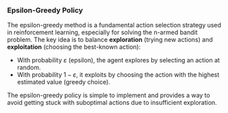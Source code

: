 ### Epsilon-Greedy Policy

The epsilon-greedy method is a fundamental action selection strategy used in reinforcement learning, especially for solving the n-armed bandit problem. The key idea is to balance **exploration** (trying new actions) and **exploitation** (choosing the best-known action):

- With probability $\varepsilon$ (epsilon), the agent explores by selecting an action at random.
- With probability $1-\varepsilon$, it exploits by choosing the action with the highest estimated value (greedy choice).

The epsilon-greedy policy is simple to implement and provides a way to avoid getting stuck with suboptimal actions due to insufficient exploration.
